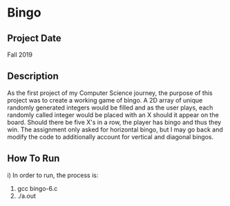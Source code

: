 # Bingo
## Project Date
Fall 2019
## Description
As the first project of my Computer Science journey, the purpose of this project was to create a working game of bingo. A 2D array of unique randomly generated integers would be filled and as the user plays, each randomly called integer would be placed with an X should it appear on the board. Should there be five X's in a row, the player has bingo and thus they win. The assignment only asked for horizontal bingo, but I may go back and modify the code to additionally account for vertical and diagonal bingos. 
## How To Run
i) In order to run, the process is:<br>
  1) gcc bingo-6.c
  2) ./a.out
